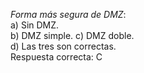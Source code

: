 *Forma más segura de DMZ*:  
a) Sin DMZ.  
b) DMZ simple. 
c) DMZ doble.  
d) Las tres son correctas.  
Respuesta correcta: C 
